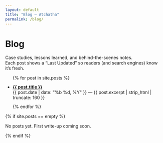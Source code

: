 ```yaml
---
layout: default
title: "Blog – Atchatha"
permalink: /blog/
---
```


# Blog

<p class="meta">Case studies, lessons learned, and behind-the-scenes notes. <br>
Each post shows a “Last Updated” so readers (and search engines) know it’s fresh.</p>

<ul>
  {% for post in site.posts %}
    <li style="margin:12px 0">
      <a href="{{ post.url | relative_url }}"><strong>{{ post.title }}</strong></a><br>
      <span class="meta">{{ post.date | date: "%b %d, %Y" }}</span> — {{ post.excerpt | strip_html | truncate: 160 }}
    </li>
  {% endfor %}
</ul>

{% if site.posts == empty %}
<p class="meta">No posts yet. First write-up coming soon.</p>
{% endif %}

